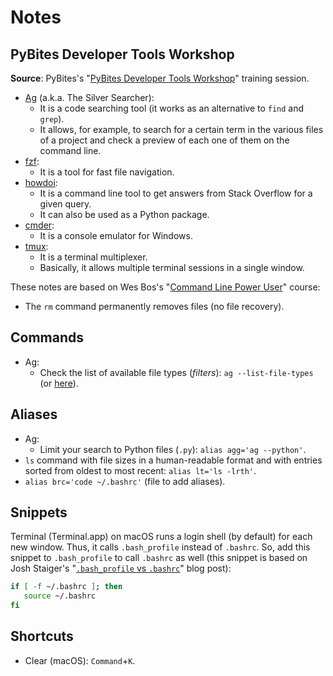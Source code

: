 # Notes

## PyBites Developer Tools Workshop

**Source**: PyBites's "[PyBites Developer Tools Workshop](https://pybit.es/pages/devtools)" training session.

- [Ag](https://github.com/ggreer/the_silver_searcher) (a.k.a. The Silver Searcher):
  - It is a code searching tool (it works as an alternative to `find` and `grep`).
  - It allows, for example, to search for a certain term in the various files of a project and check a preview of each one of them on the command line.
- [fzf](https://github.com/junegunn/fzf):
  - It is a tool for fast file navigation.
- [howdoi](https://github.com/gleitz/howdoi):
  - It is a command line tool to get answers from Stack Overflow for a given query.
  - It can also be used as a Python package.
- [cmder](https://cmder.net/):
  - It is a console emulator for Windows.
- [tmux](https://github.com/tmux/tmux):
  - It is a terminal multiplexer.
  - Basically, it allows multiple terminal sessions in a single window.

These notes are based on Wes Bos's "[Command Line Power User](https://wesbos.com/command-line-video-tutorials)" course:

- The `rm` command permanently removes files (no file recovery).

## Commands

- Ag:
  - Check the list of available file types (_filters_): `ag --list-file-types` (or [here](https://github.com/ggreer/the_silver_searcher/blob/master/tests/list_file_types.t)).

## Aliases

- Ag:
  - Limit your search to Python files (`.py`): `alias agg='ag --python'`.
- `ls` command with file sizes in a human-readable format and with entries sorted from oldest to most recent: `alias lt='ls -lrth'`.
- `alias brc='code ~/.bashrc'` (file to add aliases).

## Snippets

Terminal (Terminal.app) on macOS runs a login shell (by default) for each new window. Thus, it calls `.bash_profile` instead of `.bashrc`. So, add this snippet to `.bash_profile` to call `.bashrc` as well (this snippet is based on Josh Staiger's "[`.bash_profile` vs `.bashrc`](https://joshstaiger.org/archives/2005/07/bash_profile_vs.html)" blog post):

```bash
if [ -f ~/.bashrc ]; then
   source ~/.bashrc
fi
```

## Shortcuts

- Clear (macOS): `Command`+`K`.
